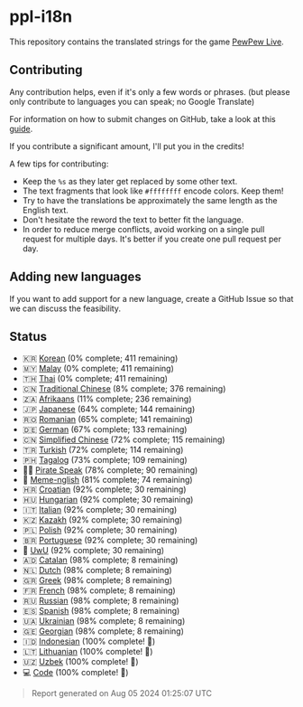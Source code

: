 [//]: # "This file is automatically generated by generate_readme.py"

# ppl-i18n

This repository contains the translated strings for the game [PewPew Live](https://pewpew.live).

## Contributing

Any contribution helps, even if it's only a few words or phrases.
(but please only contribute to languages you can speak; no Google Translate)

For information on how to submit changes on GitHub, take a look at this [guide](https://docs.github.com/en/free-pro-team@latest/github/managing-files-in-a-repository/editing-files-in-another-users-repository).

If you contribute a significant amount, I'll put you in the credits!

A few tips for contributing:

* Keep the `%s` as they later get replaced by some other text.
* The text fragments that look like `#ffffffff` encode colors. Keep them!
* Try to have the translations be approximately the same length as the English text.
* Don't hesitate the reword the text to better fit the language.
* In order to reduce merge conflicts, avoid working on a single pull request for multiple days. It's better if you create one pull request per day.

## Adding new languages

If you want to add support for a new language, create a GitHub Issue so that we can discuss
the feasibility.

## Status

* 🇰🇷 [Korean](/translations/kor.po) (0% complete; 411 remaining)
* 🇲🇾 [Malay](/translations/msa.po) (0% complete; 411 remaining)
* 🇹🇭 [Thai](/translations/tha.po) (0% complete; 411 remaining)
* 🇨🇳 [Traditional Chinese](/translations/cht.po) (8% complete; 376 remaining)
* 🇿🇦 [Afrikaans](/translations/afr.po) (11% complete; 236 remaining)
* 🇯🇵 [Japanese](/translations/jpn.po) (64% complete; 144 remaining)
* 🇷🇴 [Romanian](/translations/ron.po) (65% complete; 141 remaining)
* 🇩🇪 [German](/translations/deu.po) (67% complete; 133 remaining)
* 🇨🇳 [Simplified Chinese](/translations/chs.po) (72% complete; 115 remaining)
* 🇹🇷 [Turkish](/translations/tur.po) (72% complete; 114 remaining)
* 🇵🇭 [Tagalog](/translations/tgl.po) (73% complete; 109 remaining)
* 🏴‍☠️ [Pirate Speak](/translations/pirate.po) (78% complete; 90 remaining)
* 🐸 [Meme-nglish](/translations/meme.po) (81% complete; 74 remaining)
* 🇭🇷 [Croatian](/translations/hrv.po) (92% complete; 30 remaining)
* 🇭🇺 [Hungarian](/translations/hun.po) (92% complete; 30 remaining)
* 🇮🇹 [Italian](/translations/ita.po) (92% complete; 30 remaining)
* 🇰🇿 [Kazakh](/translations/kaz.po) (92% complete; 30 remaining)
* 🇵🇱 [Polish](/translations/pol.po) (92% complete; 30 remaining)
* 🇧🇷 [Portuguese](/translations/por.po) (92% complete; 30 remaining)
* 🥰 [UwU](/translations/uwu.po) (92% complete; 30 remaining)
* 🇦🇩 [Catalan](/translations/cat.po) (98% complete; 8 remaining)
* 🇳🇱 [Dutch](/translations/nld.po) (98% complete; 8 remaining)
* 🇬🇷 [Greek](/translations/ell.po) (98% complete; 8 remaining)
* 🇫🇷 [French](/translations/fra.po) (98% complete; 8 remaining)
* 🇷🇺 [Russian](/translations/rus.po) (98% complete; 8 remaining)
* 🇪🇸 [Spanish](/translations/spa.po) (98% complete; 8 remaining)
* 🇺🇦 [Ukrainian](/translations/ukr.po) (98% complete; 8 remaining)
* 🇬🇪 [Georgian](/translations/kat.po) (98% complete; 8 remaining)
* 🇮🇩 [Indonesian](/translations/ind.po) (100% complete! 🎉)
* 🇱🇹 [Lithuanian](/translations/lit.po) (100% complete! 🎉)
* 🇺🇿 [Uzbek](/translations/uzb.po) (100% complete! 🎉)
* 💻 [Code](/translations/code.po) (100% complete! 🎉)

> Report generated on Aug 05 2024 01:25:07 UTC
